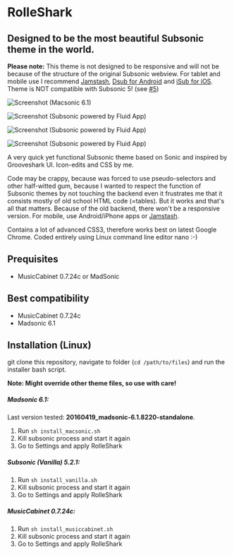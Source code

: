 RolleShark
=========================

Designed to be the most beautiful Subsonic theme in the world.
--------------

**Please note:** This theme is not designed to be responsive and will not be because of the structure of the original Subsonic webview. For tablet and mobile use I recommend [Jamstash](http://beta.jamstash.com/), [Dsub for Android](https://play.google.com/store/apps/details?id=github.daneren2005.dsub&hl=en) and [iSub for iOS](https://itunes.apple.com/en/app/isub-music-streamer/id362920532?mt=8). Theme is NOT compatible with Subsonic 5! (see [#5](https://github.com/ronilaukkarinen/rolleshark/issues/5))

![Screenshot (Macsonic 6.1)](https://dl.dropboxusercontent.com/u/18447700/madsonic-rolleshark-fluid.png "Screenshot")

![Screenshot (Subsonic powered by Fluid App)](https://raw.githubusercontent.com/ronilaukkarinen/rolleshark-subsonic-theme/master/screenshots/screenshot-6.png "Screenshot")

![Screenshot (Subsonic powered by Fluid App)](https://raw.githubusercontent.com/ronilaukkarinen/rolleshark-subsonic-theme/master/screenshots/screenshot-6.png "Screenshot")

![Screenshot (Subsonic powered by Fluid App)](https://raw.githubusercontent.com/ronilaukkarinen/rolleshark-subsonic-theme/master/screenshots/screenshot-5.png "Screenshot")

A very quick yet functional Subsonic theme based on Sonic and inspired by Grooveshark UI. Icon-edits and CSS by me.

Code may be crappy, because was forced to use pseudo-selectors and other half-witted gum, because I wanted to respect the function of Subsonic themes by not touching the backend even it frustrates me that it consists mostly of old school HTML code (=tables). But it works and that's all that matters. Because of the old backend, there won't be a responsive version. For mobile, use Android/iPhone apps or [Jamstash](http://jamstash.com).

Contains a lot of advanced CSS3, therefore works best on latest Google Chrome. Coded entirely using Linux command line editor nano :-)

Prequisites
--------------

- MusicCabinet 0.7.24c or MadSonic

Best compatibility
--------------

- MusicCabinet 0.7.24c
- Madsonic 6.1

Installation (Linux)
--------------

git clone this repository, navigate to folder (`cd /path/to/files`) and run the installer bash script.

**Note: Might override other theme files, so use with care!**

##### Madsonic 6.1:

Last version tested: **20160419_madsonic-6.1.8220-standalone**.

1. Run `sh install_macsonic.sh`
2. Kill subsonic process and start it again
3. Go to Settings and apply RolleShark

##### Subsonic (Vanilla) 5.2.1:

1. Run `sh install_vanilla.sh`
2. Kill subsonic process and start it again
3. Go to Settings and apply RolleShark

##### MusicCabinet 0.7.24c:

1. Run `sh install_musiccabinet.sh`
2. Kill subsonic process and start it again
3. Go to Settings and apply RolleShark
